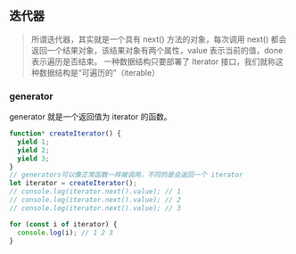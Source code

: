 ## 迭代器

> 所谓迭代器，其实就是一个具有 next() 方法的对象，每次调用 next() 都会返回一个结果对象，该结果对象有两个属性，value 表示当前的值，done 表示遍历是否结束。
> 一种数据结构只要部署了 Iterator 接口，我们就称这种数据结构是“可遍历的”（iterable）

### generator

generator 就是一个返回值为 iterator 的函数。

```js
function* createIterator() {
  yield 1;
  yield 2;
  yield 3;
}
// generators可以像正常函数一样被调用，不同的是会返回一个 iterator
let iterator = createIterator();
// console.log(iterator.next().value); // 1
// console.log(iterator.next().value); // 2
// console.log(iterator.next().value); // 3

for (const i of iterator) {
  console.log(i); // 1 2 3
}
```
